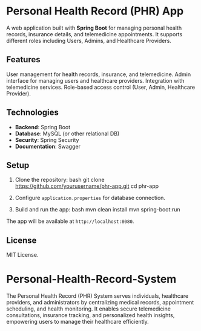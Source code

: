 
# Personal Health Record (PHR) App

A web application built with **Spring Boot** for managing personal health records, insurance details, and telemedicine appointments. It supports different roles including Users, Admins, and Healthcare Providers.

## Features
 User management for health records, insurance, and telemedicine.
 Admin interface for managing users and healthcare providers.
 Integration with telemedicine services.
 Role-based access control (User, Admin, Healthcare Provider).

## Technologies
- **Backend**: Spring Boot
- **Database**: MySQL (or other relational DB)
- **Security**: Spring Security
- **Documentation**: Swagger

## Setup

1. Clone the repository:
   bash
   git clone https://github.com/yourusername/phr-app.git
   cd phr-app
   

2. Configure `application.properties` for database connection.

3. Build and run the app:
   bash
   mvn clean install
   mvn spring-boot:run
   

The app will be available at `http://localhost:8080`.

## License
MIT License.

# Personal-Health-Record-System
The Personal Health Record (PHR) System serves individuals, healthcare providers, and administrators by centralizing medical records, appointment scheduling, and health monitoring. It enables secure telemedicine consultations, insurance tracking, and personalized health insights, empowering users to manage their healthcare efficiently.
